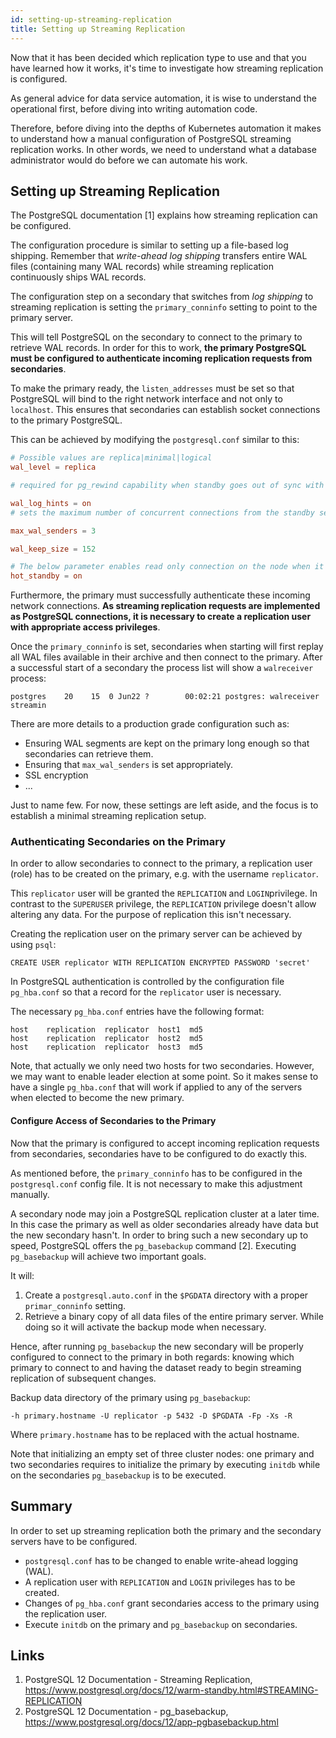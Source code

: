 ```yaml
---
id: setting-up-streaming-replication
title: Setting up Streaming Replication
---
```


Now that it has been decided which replication type to use and that you have learned how it works, it's time to investigate how streaming replication is configured.

As general advice for data service automation, it is wise to understand the operational first, before diving into writing automation code.

Therefore, before diving into the depths of Kubernetes automation it makes to understand how a manual configuration of PostgreSQL streaming replication works. In other words, we need to understand what a database administrator would do before we can automate his work. 

## Setting up Streaming Replication
The PostgreSQL documentation [1] explains how streaming replication can be configured. 

The configuration procedure is similar to setting up a file-based log shipping. Remember that *write-ahead log shipping* transfers entire WAL files (containing many WAL records) while streaming replication continuously ships WAL records.

The configuration step on a secondary that switches from *log shipping* to streaming replication is setting the `primary_conninfo` setting to point to the primary server.

This will tell PostgreSQL on the secondary to connect to the primary to retrieve WAL records. In order for this to work, **the primary PostgreSQL must be configured to authenticate incoming replication requests from secondaries**.

To make the primary ready, the `listen_addresses` must be set so that PostgreSQL will bind to the right network interface and not only to `localhost`. This ensures that secondaries can establish socket connections to the primary PostgreSQL. 

This can be achieved by modifying the `postgresql.conf` similar to this:

```conf
# Possible values are replica|minimal|logical
wal_level = replica

# required for pg_rewind capability when standby goes out of sync with master

wal_log_hints = on
# sets the maximum number of concurrent connections from the standby servers.

max_wal_senders = 3

wal_keep_size = 152

# The below parameter enables read only connection on the node when it is in standby role. This is ignored when the server is running as master.
hot_standby = on
```

Furthermore, the primary must successfully authenticate these incoming network connections. **As streaming replication requests are implemented as PostgreSQL connections, it is necessary to create a replication user with appropriate access privileges**.

Once the `primary_conninfo` is set, secondaries when starting will first replay all WAL files available in their archive and then connect to the primary. After a successful start of a secondary the process list will show a `walreceiver` process:

    postgres    20    15  0 Jun22 ?        00:02:21 postgres: walreceiver   streamin

There are more details to a production grade configuration such as:

* Ensuring WAL segments are kept on the primary long enough so that secondaries can retrieve them.
* Ensuring that `max_wal_senders` is set appropriately.
* SSL encryption
* ...

Just to name few. For now, these settings are left aside, and the focus is to establish a minimal streaming replication setup.

### Authenticating Secondaries on the Primary

In order to allow secondaries to connect to the primary, a replication user (role) has to be created on the primary, e.g. with the username `replicator`. 

This `replicator` user will be granted the `REPLICATION` and `LOGIN`privilege. In contrast to the `SUPERUSER` privilege, the `REPLICATION` privilege doesn't allow altering any data. For the purpose of replication this isn't necessary.

Creating the replication user on the primary server can be achieved by using `psql`:

    CREATE USER replicator WITH REPLICATION ENCRYPTED PASSWORD 'secret'

In PostgreSQL authentication is controlled by the configuration file `pg_hba.conf` so that a record for the `replicator` user is necessary.

The necessary `pg_hba.conf` entries have the following format:

    host    replication  replicator  host1  md5
    host    replication  replicator  host2  md5
    host    replication  replicator  host3  md5

Note, that actually we only need two hosts for two secondaries. However, we may want to enable leader election at some point. So it makes sense to have a single `pg_hba.conf` that will work if applied to any of the servers when elected to become the new primary.

#### Configure Access of Secondaries to the Primary

Now that the primary is configured to accept incoming replication requests from secondaries, secondaries have to be configured to do exactly this.

As mentioned before, the `primary_conninfo` has to be configured in the `postgresql.conf` config file. It is not necessary to make this adjustment manually.

A secondary node may join a PostgreSQL replication cluster at a later time. In this case the primary as well as older secondaries already have data but the new secondary hasn't. In order to bring such a new secondary up to speed, PostgreSQL offers the `pg_basebackup` command [2]. Executing `pg_basebackup` will achieve two important goals.

It will:

1. Create a `postgresql.auto.conf` in the `$PGDATA` directory with a proper `primar_conninfo` setting.
2. Retrieve a binary copy of all data files of the entire primary server. While doing so it will activate the backup mode when necessary.

Hence, after running `pg_basebackup` the new secondary will be properly configured to connect to the primary in both regards: knowing which primary to connect to and having the dataset ready to begin streaming replication of subsequent changes.

Backup data directory of the primary using `pg_basebackup`:

    -h primary.hostname -U replicator -p 5432 -D $PGDATA -Fp -Xs -R

Where `primary.hostname` has to be replaced with the actual hostname.

Note that initializing an empty set of three cluster nodes: one primary and two secondaries requires to initialize the primary by executing `initdb` while on the secondaries `pg_basebackup` is to be executed.

## Summary

In order to set up streaming replication both the primary and the secondary servers have to be configured.

* `postgresql.conf` has to be changed to enable write-ahead logging (WAL).
* A replication user with `REPLICATION` and `LOGIN` privileges has to be created.
* Changes of `pg_hba.conf` grant secondaries access to the primary using the replication user.
* Execute `initdb` on the primary and `pg_basebackup` on secondaries.

## Links
1. PostgreSQL 12 Documentation - Streaming Replication, https://www.postgresql.org/docs/12/warm-standby.html#STREAMING-REPLICATION
2. PostgreSQL 12 Documentation - pg_basebackup, https://www.postgresql.org/docs/12/app-pgbasebackup.html